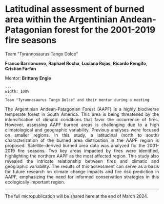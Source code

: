 # Latitudinal assessment of burned area within the Argentinian Andean-Patagonian forest for the 2001-2019 fire seasons

Team "Tyrannosaurus Tango Dolce"

**Franco Barrionuevo**, **Raphael Rocha**, **Luciana Rojas**, **Ricardo Rengifo**, **Cristian Farfan**

Mentor: **Brittany Engle**

```{figure} team-photos/team_project5.jpg
---
width: 100%
---
Team "Tyrannosaurus Tango Dolce" and their mentor during a meeting
```

<div style="text-align: justify">
The Argentinian Andean-Patagonian Forest (AAPF) is a highly biodiverse temperate forest in South America. This area is being threatened by the intensification of climatic conditions that favor the occurrence of fires. However, assessing AAPF burned areas is challenging due to a high climatological and geographic variability. Previous analyses were focused on smaller regions. In this study, a latitudinal (north to south) characterization of the burned area distribution in the AAPF region is proposed. Satellite-derived burned area data was analyzed for the 2001-2019 fire seasons. Two key areas impacted by fires were identified, highlighting the northern AAPF as the most affected region. This study also revealed the intricate relationship between fires and climatic and geographic variability. The results of this assessment can serve as a basis for future research on climate change impacts and fire risk prediction in AAPF, emphasizing the need for informed conservation strategies in this ecologically important region.
</div>

---
The full micropublication will be shared here at the end of March 2024.